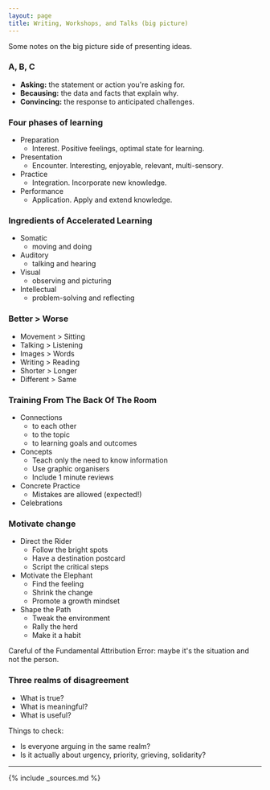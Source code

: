 ```yaml
---
layout: page
title: Writing, Workshops, and Talks (big picture)
---
```


Some notes on the big picture side of presenting ideas.

### A, B, C

- **Asking:** the statement or action you're asking for.
- **Becausing:** the data and facts that explain why.
- **Convincing:** the response to anticipated challenges.

### Four phases of learning

- Preparation
    - Interest. Positive feelings, optimal state for learning.
- Presentation
    - Encounter. Interesting, enjoyable, relevant, multi-sensory.
- Practice
    - Integration. Incorporate new knowledge.
- Performance
    - Application. Apply and extend knowledge.

### Ingredients of Accelerated Learning

- Somatic
    - moving and doing
- Auditory
    - talking and hearing
- Visual
    - observing and picturing
- Intellectual
    - problem-solving and reflecting

### Better > Worse

- Movement > Sitting
- Talking > Listening
- Images > Words
- Writing > Reading
- Shorter > Longer
- Different > Same

### Training From The Back Of The Room

- Connections
    - to each other
    - to the topic
    - to learning goals and outcomes
- Concepts
    - Teach only the need to know information
    - Use graphic organisers
    - Include 1 minute reviews
- Concrete Practice
    - Mistakes are allowed (expected!)
- Celebrations

### Motivate change

- Direct the Rider
  - Follow the bright spots
  - Have a destination postcard
  - Script the critical steps
- Motivate the Elephant
  - Find the feeling
  - Shrink the change
  - Promote a growth mindset
- Shape the Path
  - Tweak the environment
  - Rally the herd
  - Make it a habit

Careful of the Fundamental Attribution Error: maybe it's the situation and not the person.

### Three realms of disagreement

- What is true?
- What is meaningful?
- What is useful?

Things to check:

- Is everyone arguing in the same realm?
- Is it actually about urgency, priority, grieving, solidarity?

---

{% include _sources.md %}
